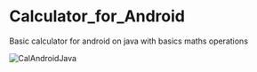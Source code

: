 # Calculator_for_Android
Basic calculator for android on java with basics maths operations


![CalAndroidJava](https://github.com/ArtemBudnitski/Calculator_for_Android/assets/126951785/8a281e2c-6b96-49ae-bb53-97dda258d4a6)
